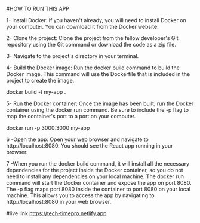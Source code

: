 #HOW TO RUN THIS APP

1- Install Docker: If you haven't already, you will need to install Docker on your computer. You can download it from the Docker website.

2- Clone the project: Clone the project from the fellow developer's Git repository using the Git command or download the code as a zip file.

3- Navigate to the project's directory in your terminal.

4- Build the Docker image: Run the docker build command to build the Docker image. This command will use the Dockerfile that is included in the project to create the image.

docker build -t my-app .


5- Run the Docker container: Once the image has been built, run the Docker container using the docker run command. Be sure to include the -p flag to map the container's port to a port on your computer.

docker run -p 3000:3000 my-app


6 -Open the app: Open your web browser and navigate to http://localhost:8080. You should see the React app running in your browser.

7 -When you run the docker build command, it will install all the necessary dependencies for the project inside the Docker container, so you do not need to install any dependencies on your local machine. The docker run command will start the Docker container and expose the app on port 8080. The -p flag maps port 8080 inside the container to port 8080 on your local machine. This allows you to access the app by navigating to http://localhost:8080 in your web browser.



#live link https://tech-timepro.netlify.app
